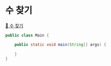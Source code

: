 # 수 찾기
[:link: 수 찾기](https://www.acmicpc.net/problem/1920) 
<br>

```java
public class Main {

    public static void main(String[] args) {
    
    }
}
```
